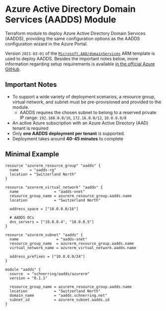 # Azure Active Directory Domain Services (AADDS) Module

Terraform module to deploy Azure Active Directory Domain Services (AADDS), providing the same configuration options as the AADDS configuration wizard in the Azure Portal.

Version `2021-03-01` of the [`Microsoft.AAD/domainServices`](https://docs.microsoft.com/en-us/azure/templates/microsoft.aad/2021-03-01/domainservices) ARM template is used to deploy AADDS. Besides the important notes below, more information regarding setup requirements is available [in the official Azure GitHub](https://github.com/Azure/azure-quickstart-templates/tree/master/101-AAD-DomainServices).

## Important Notes

- To support a wide variety of deployment scenarios, a resource group, virtual network, and subnet must be pre-provisioned and provided to the module.
  - AADDS requires the chosen subnet to belong to a reserved private IP range: `192.168.0.0/16`, `172.16.0.0/12`, `10.0.0.0/8`
- An active Azure subscription with an Azure Active Directory (AAD) tenant is required
- Only **one AADDS deployment per tenant** is supported.
- Deployment takes around **40-45 minutes** to complete

## Minimal Example

```hcl
resource "azurerm_resource_group" "aadds" {
  name     = "aadds-rg"
  location = "Switzerland North"
}

resource "azurerm_virtual_network" "aadds" {
  name                = "aadds-vnet"
  resource_group_name = azurerm_resource_group.aadds.name
  location            = "Switzerland North"

  address_space = ["10.0.0.0/16"]

  # AADDS DCs
  dns_servers = ["10.0.0.4", "10.0.0.5"]
}

resource "azurerm_subnet" "aadds" {
  name                 = "aadds-snet"
  resource_group_name  = azurerm_resource_group.aadds.name
  virtual_network_name = azurerm_virtual_network.aadds.name

  address_prefixes = ["10.0.0.0/24"]
}

module "aadds" {
  source  = "schnerring/aadds/azurerm"
  version = "0.1.1"

  resource_group_name = azurerm_resource_group.aadds.name
  location            = "Switzerland North"
  domain_name         = "aadds.schnerring.net"
  subnet_id           = azurerm_subnet.aadds.id
}
```
